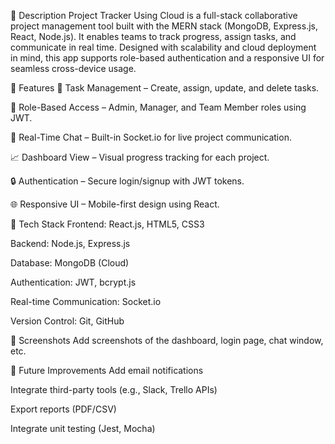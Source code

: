 📌 Description
Project Tracker Using Cloud is a full-stack collaborative project management tool built with the MERN stack (MongoDB, Express.js, React, Node.js). It enables teams to track progress, assign tasks, and communicate in real time. Designed with scalability and cloud deployment in mind, this app supports role-based authentication and a responsive UI for seamless cross-device usage.

🚀 Features
📂 Task Management – Create, assign, update, and delete tasks.

👥 Role-Based Access – Admin, Manager, and Team Member roles using JWT.

💬 Real-Time Chat – Built-in Socket.io for live project communication.

📈 Dashboard View – Visual progress tracking for each project.

🔒 Authentication – Secure login/signup with JWT tokens.

🌐 Responsive UI – Mobile-first design using React.

🧰 Tech Stack
Frontend: React.js, HTML5, CSS3

Backend: Node.js, Express.js

Database: MongoDB (Cloud)

Authentication: JWT, bcrypt.js

Real-time Communication: Socket.io

Version Control: Git, GitHub

📸 Screenshots
Add screenshots of the dashboard, login page, chat window, etc.

🧪 Future Improvements
Add email notifications

Integrate third-party tools (e.g., Slack, Trello APIs)

Export reports (PDF/CSV)

Integrate unit testing (Jest, Mocha)

